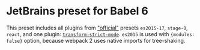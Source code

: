 # JetBrains preset for Babel 6

This preset includes all plugins from ["official"](https://babeljs.io/docs/plugins/#presets-official-presets) presets
`es2015-17`, `stage-0`, `react`,
and one plugin:
[`transform-strict-mode`](http://babeljs.io/docs/plugins/transform-strict-mode). `es2015` is used with `{modules: false}` option, because webpack 2 uses native imports for tree-shaking.
